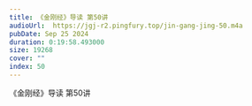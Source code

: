 ```yaml
---
title: 《金刚经》导读 第50讲
audioUrl:  https://jgj-r2.pingfury.top/jin-gang-jing-50.m4a
pubDate: Sep 25 2024
duration: 0:19:58.493000
size: 19268
cover: ""
index: 50
---
```

《金刚经》导读 第50讲